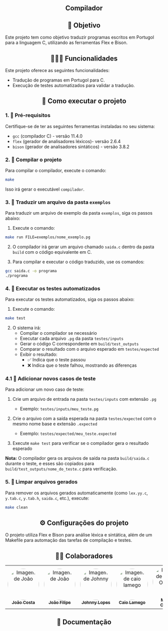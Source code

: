 <!-- Título centralizado -->
<div align="center">
  <h2>Compilador </h2>
</div> 

<!-- Título centralizado -->
<div align="center">
  <h2>🎯 Objetivo </h2>
</div> 

Este projeto tem como objetivo traduzir programas escritos em Portugol para a linguagem C, utilizando as ferramentas Flex e Bison.

<!-- Título centralizado -->
<div align="center">
  <h2>👩🏾‍💻 Funcionalidades </h2>
</div> 

Este projeto oferece as seguintes funcionalidades:

- Tradução de programas em Portugol para C.
- Execução de testes automatizados para validar a tradução.

<!-- Título centralizado -->
<div align="center">
  <h2>🤞 Como executar o projeto </h2>
</div> 

### 1. 🔑 Pré-requisitos

Certifique-se de ter as seguintes ferramentas instaladas no seu sistema:

- `gcc` (compilador C) - versão 11.4.0
- `flex` (gerador de analisadores léxicos)- versão 2.6.4
- `bison` (gerador de analisadores sintáticos) - versão 3.8.2

### 2. 📑 Compilar o projeto

Para compilar o compilador, execute o comando:

```bash
make
```
Isso irá gerar o executável `compilador`.

### 3. 📂 Traduzir um arquivo da pasta `exemplos`

Para traduzir um arquivo de exemplo da pasta `exemplos`, siga os passos abaixo:

1. Execute o comando:

```bash
make run FILE=exemplos/nome_exemplo.pg
```

2. O compilador irá gerar um arquivo chamado `saida.c` dentro da pasta `build` com o código equivalente em C.

3. Para compilar e executar o código traduzido, use os comandos:
```bash
gcc saida.c -o programa
./programa
```
### 4. 🧪 Executar os testes automatizados

Para executar os testes automatizados, siga os passos abaixo:

1. Execute o comando:
```bash
make test
```

2. O sistema irá:
   - Compilar o compilador se necessário
   - Executar cada arquivo `.pg` da pasta `testes/inputs`
   - Gerar o código C correspondente em `build/test_outputs`
   - Comparar o resultado com o arquivo esperado em `testes/expected`
   - Exibir o resultado:
     - ✅ Indica que o teste passou
     - ❌ Indica que o teste falhou, mostrando as diferenças

### 4.1 🧩 Adicionar novos casos de teste

Para adicionar um novo caso de teste:

1. Crie um arquivo de entrada na pasta `testes/inputs` com extensão `.pg`
   - Exemplo: `testes/inputs/meu_teste.pg`

2. Crie o arquivo com a saída esperada na pasta `testes/expected` com o mesmo nome base e extensão `.expected`
   - Exemplo: `testes/expected/meu_teste.expected`

3. Execute `make test` para verificar se o compilador gera o resultado esperado

**Nota:** O compilador gera os arquivos de saída na pasta `build/saida.c` durante o teste, e esses são copiados para `build/test_outputs/nome_do_teste.c` para verificação.

### 5. 🧹 Limpar arquivos gerados
Para remover os arquivos gerados automaticamente (como `lex.yy.c`, `y.tab.c`, `y.tab.h`, `saida.c`, etc.), execute:
```bash
make clean
```

<div align="center">
  <h2>⚙️ Configurações do projeto </h2>
</div>

O projeto utiliza Flex e Bison para análise léxica e sintática, além de um Makefile para automação das tarefas de compilação e testes.

<div align="center">
  <h2>👩‍💻 Colaboradores </h2>
</div> 
<!-- Foto dos participantes do grupo -->
<center> 
  
  <table style="width: 100%;">
  <tr>
    <td align="center"><a href="https://github.com/jvcostta"><img style="border-radius: 50%;" src="https://github.com/jvcostta.png" width="100px;" alt="Imagem de João"/><br /><sub><b>João Costa</b></sub></a></td>
    <td align="center"><a href="https://github.com/Joao151104"><img style="border-radius: 50%;" src="https://github.com/Joao151104.png" width="100px;" alt="Imagem de João"/><br /><sub><b>João Filipe</b></sub></a></td>
    <td align="center"><a href="https://github.com/JohnnyLopess"><img style="border-radius: 50%;" src="https://github.com/Johnnylopess.png" width="100px;" alt="Imagem de Johnny"/><br /><sub><b>Johnny Lopes</b></sub></a></td>
    <td align="center"><a href="https://github.com/caiolamego"><img style="border-radius: 50%;" src="https://github.com/caiolamego.png" width="100px;" alt="Imagem de caio lamego"/><br /><sub><b>Caio Lamego</b></sub></a></td>
    <td align="center"><a href="https://github.com/MateusPy"><img style="border-radius: 50%;" src="https://github.com/MateusPy.png" width="100px;" alt="Imagem de Mateus Orlando"/><br /><sub><b>Mateus Orlando</b></sub></a></td>
    <td align="center"><a href="https://github.com/Stain19"><img style="border-radius: 50%;" src="https://github.com/Stain19.png" width="100px;" alt="Imagem de Pedro Braga"/><br /><sub><b>Pedro Braga</b></sub></a></td>
  </tr>
</table> 

</center>

<div align="center">
  <h2>📄 Documentação </h2>
</div>
